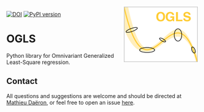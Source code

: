 <img align="right" src="ogls_logo.png">

[![DOI](https://zenodo.org/badge/DOI/10.5281/zenodo.8357230.svg)](https://doi.org/10.5281/zenodo.8357230)
[![PyPI version](https://badge.fury.io/py/ogls.svg)](https://badge.fury.io/py/ogls)

# OGLS

Python library for Omnivariant Generalized Least-Square regression.

## Contact

All questions and suggestions are welcome and should be directed at [Mathieu Daëron](mailto:daeron@lsce.ipsl.fr?subject=[D47calib]), or feel free to open an issue [here](https://github.com/mdaeron/D47calib/issues).

